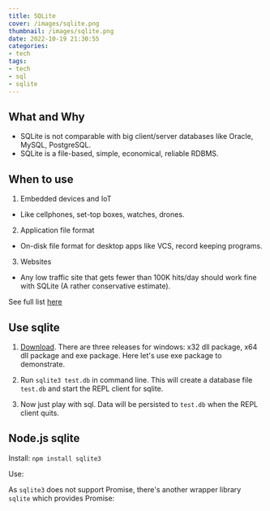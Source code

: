 ```yaml
---
title: SQLite
cover: /images/sqlite.png
thumbnail: /images/sqlite.png
date: 2022-10-19 21:30:55
categories:
- tech
tags:
- tech
- sql
- sqlite
---
```

## What and Why
- SQLite is not comparable with big client/server databases like Oracle, MySQL, PostgreSQL.
- SQLite is a file-based, simple, economical, reliable RDBMS.
<!--more-->

## When to use

1. Embedded devices and IoT
  - Like cellphones, set-top boxes, watches, drones.
2. Application file format
  - On-disk file format for desktop apps like VCS, record keeping programs.
3. Websites
  - Any low traffic site that gets fewer than 100K hits/day should work fine with SQLite (A rather conservative estimate). 

See full list [here](https://www.sqlite.org/whentouse.html)

## Use sqlite

1. [Download](https://www.sqlite.org/download.html). There are three releases for windows: x32 dll package, x64 dll package and exe package. Here let's use exe package to demonstrate.

2. Run `sqlite3 test.db` in command line. This will create a database file `test.db` and start the REPL client for sqlite.

3. Now just play with sql. Data will be persisted to `test.db` when the REPL client quits.

## Node.js sqlite

Install: `npm install sqlite3`

Use:

<script src="https://gist.github.com/CDT/e68210ea6b585b27e87c3f7ef3ab2962.js"></script>

As `sqlite3` does not support Promise, there's another wrapper library `sqlite` which provides Promise:

<script src="https://gist.github.com/CDT/bcd4c0b883b2cbb61ed6ce3d6cc4d05c.js"></script>